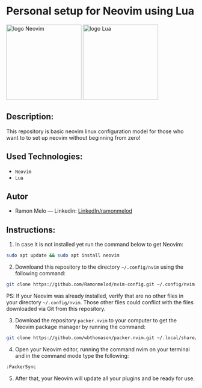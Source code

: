 # Personal setup for Neovim using Lua

<img src="https://github-production-user-asset-6210df.s3.amazonaws.com/136815194/258326081-b113a23c-5c04-45aa-819c-bd04e8ac2a37.png" alt="logo Neovim" width="200" height="auto">
<img src="https://github.com/Ramonmelod/profile-technology-icons/assets/139141993/89970707-fd3d-46e9-897e-7e51ba07ba4c" alt="logo Lua" width="200" height="auto">

## Description: 
 This repository is basic neovim linux configuration model for those who want to to set up neovim without beginning from zero!

## Used Technologies:

- `Neovim`
- `Lua`

## Autor

- Ramon Melo — Linkedin: [LinkedIn/ramonmelod](https://www.linkedin.com/in/ramonmelod/)

## Instructions:

1. In case it is not installed yet run the command below to get Neovim:

```sh
sudo apt update && sudo apt install neovim
```
2. Downloand this repository to the directory `~/.config/nvim` using the following command:

```sh
git clone https://github.com/Ramonmelod/nvim-config.git ~/.config/nvim
```
PS: If your Neovim was already installed, verify that are no other files in your directory `~/.config/nvim`. Those other files could conflict with the files downloaded via Git from this repository.

3. Download the repository `packer.nvim` to your computer to get the Neovim package manager by running the command:

```sh
git clone https://github.com/wbthomason/packer.nvim.git ~/.local/share/nvim/site/pack/packer/start/packer.nvim
```
4. Open your Neovim editor, running the command nvim on your terminal and in the command mode type the following:

```sh
:PackerSync
```

5. After that, your Neovim will update all your plugins and be ready for use.

